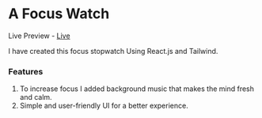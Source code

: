 # A Focus Watch 

Live Preview - [Live](https://stopwatch-2024.netlify.app/)

I have created this focus stopwatch Using React.js and Tailwind.

### Features 

  1. To increase focus I added background music that makes the mind fresh and calm.
  2. Simple and user-friendly UI for a better experience.
